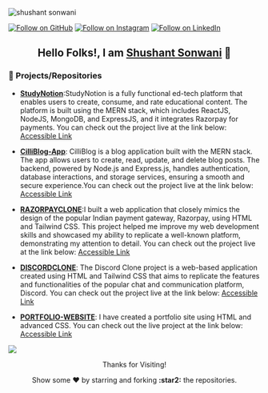           
<!-- Profile View Count -->
<p align="left"> <img src="https://komarev.com/ghpvc/?username=shushant1111&label=Profile%20views&color=8e44ad&style=flat" alt="shushant sonwani" /> </p>

[![Follow on GitHub](https://img.shields.io/github/followers/shushant1111?label=Follow&style=social)](https://github.com/shushant1111)
[![Follow on Instagram](https://img.shields.io/badge/Follow%20on-Instagram-red?style=social&logo=instagram)](https://www.instagram.com/wonder_boy_shushant/)
[![Follow on LinkedIn](https://img.shields.io/badge/Follow%20on-LinkedIn-blue?style=social&logo=linkedin)](https://www.linkedin.com/in/shushantsonwani07)

## <p align="center"> Hello Folks!, I am [**Shushant Sonwani**](#) :wave: </p>

### 🌠 Projects/Repositories

- [**StudyNotion**](https://github.com/shushant1111/STUDYNOTION0):StudyNotion is a fully functional ed-tech platform that enables users to create, consume, and rate educational content. The platform is built using the MERN stack, which includes ReactJS, NodeJS, MongoDB, and ExpressJS, and it integrates Razorpay for payments. You can check out the project live at the link below:  [Accessible Link](https://studynotion-0.vercel.app/)

- [**CilliBlog-App**](https://github.com/shushant1111/CilliBlog): CilliBlog is a blog application built with the MERN stack. The app allows users to create, read, update, and delete blog posts. The backend, powered by Node.js and Express.js, handles authentication, database interactions, and storage services, ensuring a smooth and secure experience.You can check out the project live at the link below:  [Accessible Link](https://cilli-blog.vercel.app/) 

- [**RAZORPAYCLONE**](https://github.com/shushant1111/RAZORPAYCLONE):I built a web application that closely mimics the design of the popular Indian payment gateway, Razorpay, using HTML and Tailwind CSS. This project helped me improve my web development skills and showcased my ability to replicate a well-known platform, demonstrating my attention to detail. You can check out the project live at the link below:  [Accessible Link](https://razorpayclone-psi.vercel.app/)

- [**DISCORDCLONE**](https://github.com/shushant1111/DISCORDCLONE): The Discord Clone project is a web-based application created using HTML and Tailwind CSS that aims to replicate the features and functionalities of the popular chat and communication platform, Discord. You can check out the project live at the link below:  [Accessible Link](https://discordclone-rust.vercel.app/)


- [**PORTFOLIO-WEBSITE**](https://github.com/shushant1111/PORTFOLIO-WEBSITE): I have created a portfolio site using HTML and advanced CSS. You can check out the live project at the link below:  [Accessible Link](https://portfolio-website-blue-gamma.vercel.app/)

<div>
<img src="https://user-images.githubusercontent.com/73097560/115834477-dbab4500-a447-11eb-908a-139a6edaec5c.gif"></a>
<p align="center">
<p align="center">Thanks for Visiting!</p>
<p align="center">Show some ❤️ by starring and forking <b>:star2:</b> the repositories.</p>
</p>
